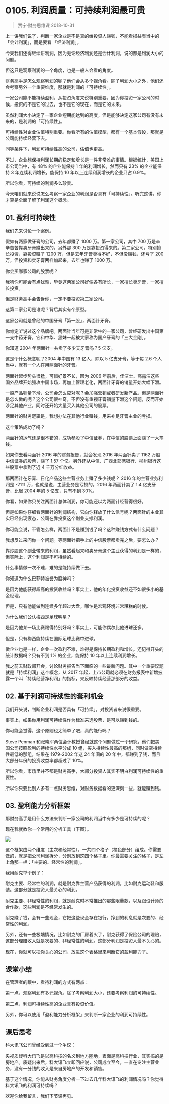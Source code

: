 # 0105. 利润质量：可持续利润最可贵
> 贾宁·财务思维课
2018-10-31

上一讲我们说了，判断一家企业是不是真的给投资人赚钱，不能看损益表当中的「会计利润」，而是要看 「经济利润」。

今天我们还得继续讲利润，因为无论经济利润还是会计利润，说的都是利润大小的问题。

但这只是观察利润的一个角度，也是一般人会看的角度。

财务高手是怎么观察利润的呢？他们会从多个视角看。除了利润大小之外，他们还会考察另外一个重要维度，那就是利润的「可持续性」。

一家公司能不能持续盈利，从投资角度来说特别重要，因为你投资一家公司的时候，投资的不是它的过去，也不是它的现在，而是它的未来。

虽然利润大小决定了一家企业短期能达到的高度，但是能够决定这家公司有没有未来的，是利润的「可持续性」。

可持续性对企业估值特别重要。你看所有的估值模型，都有一个基本假设，那就是公司能持续经营下去。

同等条件下，利润可持续性高的公司，估值也更高。

不过，企业想保持利润长期的稳定和增长是一件非常难的事情。根据统计，美国上市公司当中，有 48% 的企业能保持 1 年的利润增长，然而只有 23% 的企业能保持 3 年连续利润增长，能保持 10 年以上连续利润增长的企业只占 0.9%。

所以你看，可持续的利润多么珍贵。

今天咱们就来说说怎么考察一家企业的利润是否具有「可持续性」。听完这讲，你才算是全面了解了利润这个概念。

## 01. 盈利可持续性

我们先来讨论一个案例。

假如有两家做牙膏的公司，去年都赚了 1000 万。第一家公司，其中 700 万是辛辛苦苦靠卖牙膏赚出来的，另外那 300 万是靠投资得来的。第二家公司，特别擅长投资，靠投资赚了 1200 万，但是去年牙膏卖得不好，不但没赚钱，还亏了 200 万，但投资和卖牙膏两样加起来，去年也赚了 1000 万。

你会买哪家公司的股票呢？

我猜你可能会有点犹豫，毕竟这两家公司好像各有所长，一家擅长卖牙膏，一家擅长投资。

但是财务高手会告诉你，一定不要投资第二家公司。

这第二家公司是谁呢？背后其实有个原型。

这家公司就是曾经的中国牙膏「第一股」，两面针牙膏。

你肯定听说过这个品牌吧。两面针当年可是非常牛的一家公司，曾经研发出中国第一支中药牙膏，它和中华、黑妹一起被大家称为国产牙膏的「三大金刚」。

你知道 2004 年两面针一共卖了多少支牙膏吗？5 亿支。

这是个什么概念呢？2004 年中国有 13 亿人，除以 5 亿支牙膏，等于每 2.6 个人当中，就有一个人在用两面针的牙膏。

两面针起步势头很猛，可惜好景不长，因为 2006 年前后，佳洁士、高露洁这些国外品牌开始强攻中国市场，再加上管理老化，两面针牙膏的销量开始大幅下滑。

一般产品销量下滑，公司会怎么应对呢？会加强营销或者研发新产品。但是两面针是怎么做的呢？这个公司很神奇，不但没有重视牙膏销量下滑这个问题，反而开始涉足其他产业，同时还开始大量买入其他公司的股票。

两面针的财务逻辑是，我想办法在其他行业赚钱，用来补足牙膏主业的亏损。

这个策略成功了吗？

两面针的运气还是很不错的，成功参股了中信证券，在中信的股票上面赚了一大笔钱。

如果你去看两面针 2016 年的财务报告，就会发现 2016 年两面针卖了 1162 万股中信证券的股票，赚了 1.57 个亿。另外还从中信、广西北部湾银行、柳州银行这些股票中拿到了近 4 千万分红收益。

那两面针在牙膏、日化产品这些主营业务上赚了多少钱呢？ 2016 年的主营业务利润是 -2111 万，也就是说，主营业务是亏损的。2016 年两面针卖了 1.4 亿支牙膏，比起 2004 年的 5 亿支，只有不到 30%。

你看，如果你只关注两面针总体利润，你可能还以为两面针经营得很好。

但是如果你仔细看两面针的利润结构，它向你释放了什么信号呢？两面针的主业其实已经出现疲态，公司在靠投资这个副业支撑利润。

你可能会说，不管怎么样，两面针不是赚到钱了吗？这种赚钱方式有什么问题？

我想反过来问你一个问题。等两面针把手上的中信股票都卖完之后，要怎么办？

靠炒股这个副业带来的利润，虽然看起来和卖牙膏这个主业获得的利润是一样的，但实际上，这个利润是不可持续的。

什么事情做一次不难，难的是能持续做下去。

你知道为什么巴菲特被誉为股神吗？

是因为他能获得超高的投资收益吗？事实上，他的年化投资收益还不如很多小的基金经理。

但是，只有他能做到连续多年超过大盘，哪怕是宏观环境非常糟糕的时候。

为什么我们公认梅西是足球明星？

是因为他某一场比赛踢得特别好吗？事实上，可能你偶尔比他进球还多。

但是，只有梅西能持续在国际足球比赛中进球。

做企业也是一样，企业一次盈利不难，难得是保持长期盈利和增长。还记得开头的统计数据吗？只有不到 1% 的企业，能保持 10 年以上连续利润增长。

我之前去财政部开会，讨论财务报告当下面临的一些最新问题。其中一个重要议题就是「持续利润」这个概念，从 2017 年起，上市公司就必须在财务报表中新增披露一个叫「持续经营净利润」的指标，来反映持续经营那部分的收益。

## 02. 基于利润可持续性的套利机会

我们开头说，判断企业利润是否具有「可持续」，对投资者来说很重要。

事实上，如果你用利润可持续性作为标准来选股票，是可以赚到钱的。

你可能会觉得，这个原则也太简单了吧，真的能行吗？

Steve Penman 和张晓军两位会计教授曾经就这个问题做过一个研究，他们把美国公司按照盈利的持续性水平分成 10 组，买入持续性最高的那组，同时做空持续性最低的那组，结果在 1979-2002 年这 24 年间的 20 年中，都赚到了钱，而且大部分年份的投资收益率都超过了 10%。

所以你看，市场里并不都是财务高手，大部分投资人其实不明白利润可持续性的重要性。

所以你只要比别人多有一点财务思维，对财务数据看的更深刻一些，就能赚到钱。

## 03. 盈利能力分析框架

那财务高手是用什么方法来判断一家公司的利润当中有多少是可持续的呢？

现在我就教你一个常用的分析工具（下图）。

![](https://raw.githubusercontent.com/dalong0514/selfstudy/master/图片链接/金融/2019005.jpg)

这个框架由两个维度（主次和经常性），一共四个格子（橘色部分）组成。你需要做的，就是把公司利润拆分，分别放到这四个格子里。你最需要关注的格子，是左上角那一栏：「主要的、经常性的利润」。

我用耐克举个例子：

耐克主要、经常性的利润，就是耐克靠主营产品获得的利润，比如耐克运动鞋和服装。这部分就是投资人最关心的利润。

耐克主要、非经常性的利润，就是耐克时不常推出的那些限量款，以及跟设计师的合作款，这些利润是不经常发生的。

耐克赚了钱，会有一些现金，它把这些现金存在银行，挣到的利息就是次要的、经常性的利润。

另外，还有一些极端情况，比如耐克的厂房着火了，耐克获得了保险公司的理赔，这部分理赔收入就是次要的、非经常性的利润。这部分利润是投资人最不关心的。

现在，你就可以把你关心的公司，放进这个表格里来判断它的盈利能力了。

## 课堂小结

在管理者的眼中，看待利润的方式有两点：

第一点，观察利润有多元视角。除了考察利润大小，还要考察利润的可持续性。

第二点，利润可持续性高的企业具有投资价值。

另外，你可以使用「盈利能力分析框架」来判断一家企业的利润可持续性。

## 课后思考

科大讯飞公司曾经受到过一个争议：

央视质疑科大讯飞是以高科技的名义到地方圈地，表面是高科技行业，其实搞的是房地产。质疑出来后，科大讯飞立即回应说，公司成立至今，一直在专注主营业务，没有一分钱的收入是来自房地产的开发和销售。

基于这个情况，你能从财务角度分析一下过去几年科大讯飞的利润情况吗？你觉得科大讯飞的利润可持续吗？

欢迎你给我留言，我们下节课再见。


